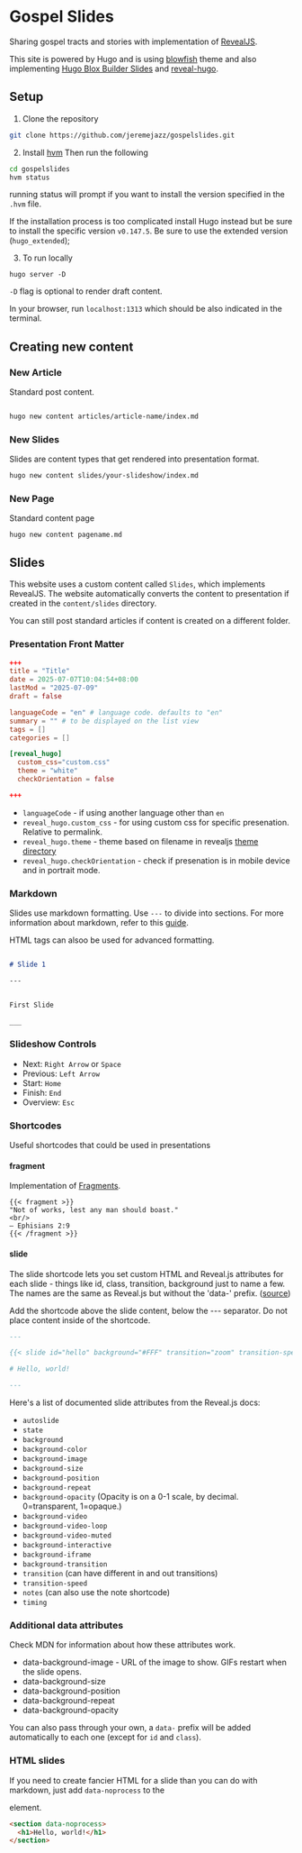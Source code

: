 # Gospel Slides

Sharing gospel tracts and stories with implementation of [RevealJS](https://revealjs.com).

This site is powered by Hugo and is using [blowfish](https://github.com/nunocoracao/blowfish) theme and also implementing [Hugo Blox Builder Slides](https://github.com/HugoBlox/hugo-blox-builder) and [reveal-hugo](https://github.com/joshed-io/reveal-hugo).


## Setup

1. Clone the repository

```sh
git clone https://github.com/jeremejazz/gospelslides.git

```

2. Install [hvm](https://github.com/jmooring/hvm)
Then run the following
```sh
cd gospelslides
hvm status  
```
running status will prompt if you want to install the version specified in the `.hvm` file.

If the installation process is too complicated install Hugo instead but be sure to install the specific version `v0.147.5`. Be sure to use the extended version (`hugo_extended`);

3. To run locally

```
hugo server -D 
```

`-D` flag is optional to render draft content. 

In your browser, run `localhost:1313` which should be also indicated in the terminal.

## Creating new content


### New Article 

Standard post content.

```sh

hugo new content articles/article-name/index.md
```

### New Slides

Slides are content types that get rendered into presentation format.

```sh
hugo new content slides/your-slideshow/index.md
```

### New Page

Standard content page

```
hugo new content pagename.md
```



## Slides

This website uses a custom content called `Slides`, which implements RevealJS. The website automatically converts the content to presentation if created in the `content/slides` directory.

You can still post standard articles if content is created on a different folder.


### Presentation Front Matter

```toml
+++
title = "Title"
date = 2025-07-07T10:04:54+08:00
lastMod = "2025-07-09"
draft = false

languageCode = "en" # language code. defaults to "en"
summary = "" # to be displayed on the list view
tags = []
categories = []

[reveal_hugo]
  custom_css="custom.css" 
  theme = "white" 
  checkOrientation = false

+++

```

- `languageCode` - if using another language other than `en`
- `reveal_hugo.custom_css` - for using custom css for specific presenation. Relative to permalink.
- `reveal_hugo.theme` - theme based on filename in revealjs [theme directory](static/lib/reveal-js/dist/theme)
- `reveal_hugo.checkOrientation` - check if presenation is in mobile device and in portrait mode. 


### Markdown
Slides use markdown formatting. Use `---` to divide into sections.
For more information about markdown, refer to this [guide](https://www.markdownguide.org/cheat-sheet/).

HTML tags can alsoo be used for advanced formatting.


```md

# Slide 1

---


First Slide

___

```

### Slideshow Controls
- Next: `Right Arrow` or `Space`
- Previous: `Left Arrow`
- Start: `Home`
- Finish: `End`
- Overview: `Esc`


### Shortcodes
Useful shortcodes that could be used in presentations 

#### fragment
Implementation of [Fragments](https://revealjs.com/fragments/).
```
{{< fragment >}}
"Not of works, lest any man should boast."  
<br/>
— Ephisians 2:9
{{< /fragment >}}
```

#### slide

The slide shortcode lets you set custom HTML and Reveal.js attributes for each slide - things like id, class, transition, background just to name a few. The names are the same as Reveal.js but without the 'data-' prefix. ([source](https://github.com/joshed-io/reveal-hugo?tab=readme-ov-file#slide-shortcode))

Add the shortcode above the slide content, below the --- separator. Do not place content inside of the shortcode.


```md
---

{{< slide id="hello" background="#FFF" transition="zoom" transition-speed="fast" >}}

# Hello, world!

---

```


Here's a list of documented slide attributes from the Reveal.js docs:

- `autoslide`
- `state`
- `background`
- `background-color`
- `background-image`
- `background-size`
- `background-position`
- `background-repeat`
- `background-opacity` (Opacity is on a 0-1 scale, by decimal. 0=transparent, 1=opaque.)
- `background-video`
- `background-video-loop`
- `background-video-muted`
- `background-interactive`
- `background-iframe`
- `background-transition`
- `transition` (can have different in and out transitions)
- `transition-speed`
- `notes` (can also use the note shortcode)
- `timing`

### Additional data attributes

[](https://github.com/joshed-io/reveal-hugo?tab=readme-ov-file#additional-data-attributes)

Check MDN for information about how these attributes work.

- data-background-image - URL of the image to show. GIFs restart when the slide opens.
- data-background-size
- data-background-position
- data-background-repeat
- data-background-opacity

You can also pass through your own, a `data-` prefix will be added automatically to each one (except for `id` and `class`).



### HTML slides

[](https://github.com/joshed-io/reveal-hugo?tab=readme-ov-file#html-slides)

If you need to create fancier HTML for a slide than you can do with markdown, just add `data-noprocess` to the <section> element.

```html
<section data-noprocess>
  <h1>Hello, world!</h1>
</section>
```
